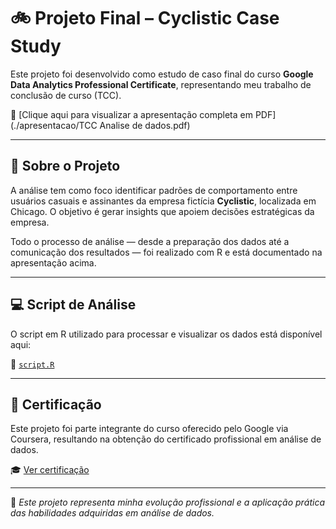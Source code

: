 # 🚲 Projeto Final – Cyclistic Case Study

Este projeto foi desenvolvido como estudo de caso final do curso **Google Data Analytics Professional Certificate**, representando meu trabalho de conclusão de curso (TCC).

📎 [Clique aqui para visualizar a apresentação completa em PDF](./apresentacao/TCC Analise de dados.pdf)

---

## 📜 Sobre o Projeto

A análise tem como foco identificar padrões de comportamento entre usuários casuais e assinantes da empresa fictícia **Cyclistic**, localizada em Chicago. O objetivo é gerar insights que apoiem decisões estratégicas da empresa.

Todo o processo de análise — desde a preparação dos dados até a comunicação dos resultados — foi realizado com R e está documentado na apresentação acima.

---

## 💻 Script de Análise

O script em R utilizado para processar e visualizar os dados está disponível aqui:

📄 [`script.R`](./script.R)


---

## 🧠 Certificação

Este projeto foi parte integrante do curso oferecido pelo Google via Coursera, resultando na obtenção do certificado profissional em análise de dados.

🎓 [Ver certificação](https://www.coursera.org/professional-certificates/google-data-analytics)

---

📌 *Este projeto representa minha evolução profissional e a aplicação prática das habilidades adquiridas em análise de dados.*

